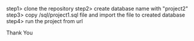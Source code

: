 step1> clone the repository
step2> create database name with "project2"
step3> copy /sql/project1.sql file and import the file to created database
step4> run the project from url

Thank You


